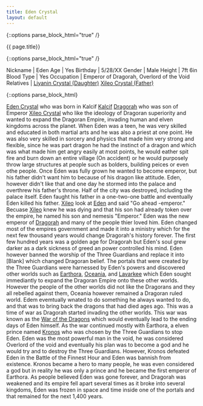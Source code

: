 ```yaml
---
title: Eden Crystal
layout: default
---
```

{::options parse_block_html="true" /}

<div class="row">
<div class="col-md-3">
<div class="panel panel-default no-padding">
<div class="panel-heading">
{{ page.title}}
</div>
<div class="panel-body">
</div>
<div class="panel-body">
  
{::options parse_block_html="true" /}


Nickname | Eden
Age | Yes
Birthday | 5/28/XX
Gender | Male
Height | 7ft 6in
Blood Type | Yes
Occupation | Emperor of Dragorah, Overlord of the Void 
Relatives | [Liyanin Crystal (Daughter)](/characters-liyanin-crystal.html) [Xileo Crystal (Father)](/characters-xileo-crystal.html)

</div>
</div>
</div>
<div class="col-md-9">
  
{::options parse_block_html}


[Eden Crystal](/characters-eden-crystal.html) who was born in Kalcif [Kalcif](places-kalcif.html) [Dragorah](planets-dragorah.html) who was son of Emperor [Xileo Crystal](characters-xileo-crystal.html) who like the ideology of Dragoran superiority and wanted to expand the Dragoran Empire, invading human and elven kingdoms across the planet. When Eden was a teen, he was very skilled and educated in both martial arts and he was also a priest at one point. He was also very skilled in sorcery and physics that made him very strong and flexible, since he was part dragon he had the instinct of a dragon and which was what made him get angry easily at most points, he would eather spit fire and burn down an entire village (On accident) or he would purposely throw large structures at people such as bolders, building peices or even othe people. Once Eden was fully grown he wanted to become emperor, but his father didn't want him to because of his dragon like attitude. Eden, however didn't like that and one day he stormed into the palace and overthrew his father's throne. Half of the city was destroyed, including the palace itself. Eden faught his father in a one-two-one battle and eventually Eden killed his father. [Xileo](characters-xileo-crystal.html) look at [Eden](characters-eden-crystal.html) and said "Go ahead -emperor." Becuase [Xileo](characters-xileo-crystal.html) knew he was dying and that his son had already token over the empire, he named his son and nemesis "Emperor." Eden was the new emperor of [Dragorah](planets-dragorah.html) and many of the people thier loved him. Eden changed most of the empires government and made it into a ministry which for the next few thousand years would change Dragorah's history forever. The first few hundred years was a golden age for Dragorah but Eden's soul grew darker as a dark sickness of greed an power controlled his mind. Eden however banned the worship of the Three Guardians and replace it into [Blank] which changed Dragoran belief. The portals that were created by the Three Guardians were harnessed by Eden's powers and discovered other worlds such as [Earthora](planets-earthora.html), [Oceania](planets-oceania.html), and [Lavarkee](planets-lavarkee.html) which Eden sought immediantly to expand the Dragoran Empire onto these other worlds. However the people of the other worlds did not like the Dragorans and they all rebelled against them, Oceania however remained a Dragoran ruled world. Edem evemtually wnated to do something he always wanted to do, and that was to bring back the dragons that had died ages ago. This was a time of war as Dragorah started invading the other worlds. This war was known as the [War of the Dragons](wars-war-of-the-dragons.html) which would eventually lead to the ending days of Eden himself. As the war continued mostly with Earthora, a elven prince named [Kronos](characters-kronos.html) who was chosen by the Three Guardians to stop Eden. Eden was the most powerful man in the void, he was considered Overlord of the void and eventually his plan was to become a god and he would try and to destroy the Three Guardians. However, Kronos defeated Eden in the Battle of the Finnest Hour and Eden was bannish from existence. Kronos became a hero to many people, he was even considered a god but in reality he was only a prince and he became the first emperor of Earthora. As people believed Eden was gone forever, and Dragorah was weakened and its empire fell apart several times as it broke into several kingdoms, Eden was frozen in space and time inside one of the portals and that remained for the next 1,400 years. 


</div>
</div>
